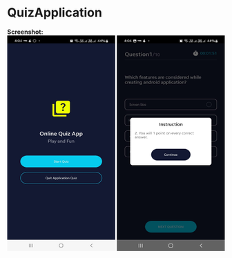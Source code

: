 ﻿# QuizApplication <br>
<b>Screenshot:</b><br>
<img src="Images/ss1.jpeg" width=250 height="500">
<img src="Images/ss2.jpeg" width=250 height="500">
